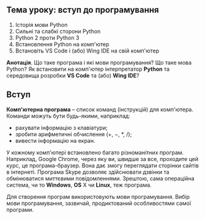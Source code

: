 ## Тема уроку: вступ до програмування

1. Історія мови Python
2. Сильні та слабкі сторони Python
3. Python 2 проти Python 3
4. Встановлення Python на комп'ютер
5. Встановіть VS Code і (або) Wing IDE на свій комп'ютер

**Анотація**. Що таке програма і які мови програмування?
Що таке мова Python? Як встановити на комп'ютер інтерпретатор **Python** та середовища розробки **VS Code** та (або)
**Wing IDE**?

## Вступ

**Комп'ютерна програма** – список команд (інструкцій) для комп'ютера. Команди можуть бути будь-якими, наприклад:

* рахувати інформацію з клавіатури;
* зробити арифметичні обчислення (+, −, *, /);
* вивести інформацію на екран.

У кожному комп'ютері встановлено багато різноманітних програм. Наприклад, Google Chrome, через яку ви, швидше за все,
проходите цей курс, це програма-браузер. Вона дає змогу переглядати сторінки сайтів в інтернеті. Програма Skype дозволяє
здійснювати дзвінки та обмінюватися миттєвими повідомленнями. Зрештою, сама операційна система, чи то **Windows**,
**OS** X чи **Linux**, теж програма.

Для створення програм використовують мови програмування. Вибір мови програмування, зазвичай, продиктований особливостями
самої програми.

